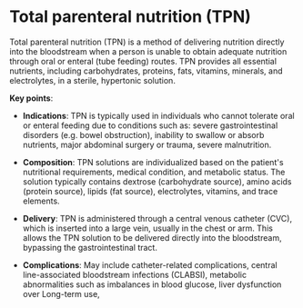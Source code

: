 # Total parenteral nutrition (TPN)

Total parenteral nutrition (TPN) is a method of delivering nutrition directly into the bloodstream when a person is unable to obtain adequate nutrition through oral or enteral (tube feeding) routes. TPN provides all essential nutrients, including carbohydrates, proteins, fats, vitamins, minerals, and electrolytes, in a sterile, hypertonic solution.

**Key points**:

* **Indications**: TPN is typically used in individuals who cannot tolerate oral or enteral feeding due to conditions such as: severe gastrointestinal disorders (e.g. bowel obstruction), inability to swallow or absorb nutrients, major abdominal surgery or trauma, severe malnutrition.
  
* **Composition**: TPN solutions are individualized based on the patient's nutritional requirements, medical condition, and metabolic status. The solution typically contains dextrose (carbohydrate source), amino acids (protein source), lipids (fat source), electrolytes, vitamins, and trace elements.

* **Delivery**: TPN is administered through a central venous catheter (CVC), which is inserted into a large vein, usually in the chest or arm. This allows the TPN solution to be delivered directly into the bloodstream, bypassing the gastrointestinal tract.

* **Complications**: May include catheter-related complications, central line-associated bloodstream infections (CLABSI), metabolic abnormalities such as imbalances in blood glucose, liver dysfunction over Long-term use, 
